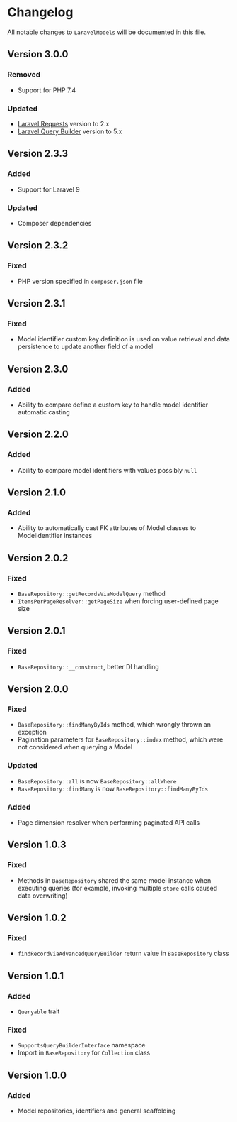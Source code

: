 # Changelog

All notable changes to `LaravelModels` will be documented in this file.

## Version 3.0.0

### Removed

- Support for PHP 7.4

### Updated

- [Laravel Requests](https://packagist.org/packages/egeatech/laravel-requests) version to 2.x
- [Laravel Query Builder](https://packagist.org/packages/spatie/laravel-query-builder) version to 5.x

## Version 2.3.3

### Added

- Support for Laravel 9

### Updated

- Composer dependencies

## Version 2.3.2

### Fixed

- PHP version specified in `composer.json` file

## Version 2.3.1

### Fixed

- Model identifier custom key definition is used on value retrieval and data persistence to update another field of a
  model

## Version 2.3.0

### Added

- Ability to compare define a custom key to handle model identifier automatic casting

## Version 2.2.0

### Added

- Ability to compare model identifiers with values possibly `null`

## Version 2.1.0

### Added

- Ability to automatically cast FK attributes of Model classes to ModelIdentifier instances

## Version 2.0.2

### Fixed

- `BaseRepository::getRecordsViaModelQuery` method
- `ItemsPerPageResolver::getPageSize` when forcing user-defined page size

## Version 2.0.1

### Fixed

- `BaseRepository::__construct`, better DI handling

## Version 2.0.0

### Fixed

- `BaseRepository::findManyByIds` method, which wrongly thrown an exception
- Pagination parameters for `BaseRepository::index` method, which were not considered when querying a Model

### Updated

- `BaseRepository::all` is now `BaseRepository::allWhere`
- `BaseRepository::findMany` is now `BaseRepository::findManyByIds`

### Added

- Page dimension resolver when performing paginated API calls

## Version 1.0.3

### Fixed

- Methods in `BaseRepository` shared the same model instance when executing queries (for example, invoking
  multiple `store` calls caused data overwriting)

## Version 1.0.2

### Fixed

- `findRecordViaAdvancedQueryBuilder` return value in `BaseRepository` class

## Version 1.0.1

### Added

- `Queryable` trait

### Fixed

- `SupportsQueryBuilderInterface` namespace
- Import in `BaseRepository` for `Collection` class

## Version 1.0.0

### Added

- Model repositories, identifiers and general scaffolding
